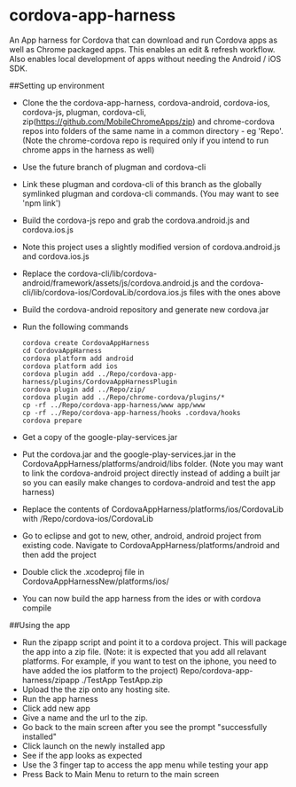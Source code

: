 cordova-app-harness
===================

An App harness for Cordova that can download and run Cordova apps as well as Chrome packaged apps. This enables an edit &amp; refresh workflow. Also enables local development of apps without needing the Android / iOS SDK.

##Setting up environment

*   Clone the the cordova-app-harness, cordova-android, cordova-ios, cordova-js, plugman, cordova-cli, zip(https://github.com/MobileChromeApps/zip) and chrome-cordova repos into folders of the same name in a common directory - eg 'Repo'. (Note the chrome-cordova repo is required only if you intend to run chrome apps in the harness as well)
*   Use the future branch of plugman and cordova-cli
*   Link these plugman and cordova-cli of this branch as the globally symlinked plugman and cordova-cli commands. (You may want to see 'npm link')
*   Build the cordova-js repo and grab the cordova.android.js and cordova.ios.js
*   Note this project uses a slightly modified version of cordova.android.js and cordova.ios.js
*   Replace the cordova-cli/lib/cordova-android/framework/assets/js/cordova.android.js and the cordova-cli/lib/cordova-ios/CordovaLib/cordova.ios.js files with the ones above
*   Build the cordova-android repository and generate new cordova.jar
*   Run the following commands

        cordova create CordovaAppHarness
        cd CordovaAppHarness
        cordova platform add android
        cordova platform add ios
        cordova plugin add ../Repo/cordova-app-harness/plugins/CordovaAppHarnessPlugin
        cordova plugin add ../Repo/zip/
        cordova plugin add ../Repo/chrome-cordova/plugins/*
        cp -rf ../Repo/cordova-app-harness/www app/www
        cp -rf ../Repo/cordova-app-harness/hooks .cordova/hooks
        cordova prepare

*   Get a copy of the google-play-services.jar
*   Put the cordova.jar and the google-play-services.jar in the CordovaAppHarness/platforms/android/libs folder. (Note you may want to link the cordova-android project directly instead of adding a built jar so you can easily make changes to cordova-android and test the app harness)
*   Replace the contents of CordovaAppHarness/platforms/ios/CordovaLib with /Repo/cordova-ios/CordovaLib
*   Go to eclipse and got to new, other, android, android project from existing code. Navigate to CordovaAppHarness/platforms/android and then add the project
*   Double click the  .xcodeproj file in CordovaAppHarnessNew/platforms/ios/
*   You can now build the app harness from the ides or with cordova compile

##Using the app

*   Run the zipapp script and point it to a cordova project. This will package the app into a zip file. (Note: it is expected that you add all relavant platforms. For example, if you want to test on the iphone, you need to have added the ios platform to the project)
        Repo/cordova-app-harness/zipapp ./TestApp TestApp.zip
*   Upload the the zip onto any hosting site.
*   Run the app harness
*   Click add new app
*   Give a name and the url to the zip.
*   Go back to the main screen after you see the prompt "successfully installed"
*   Click launch on the newly installed app
*   See if the app looks as expected
*   Use the 3 finger tap to access the app menu while testing your app
*   Press Back to Main Menu to return to the main screen
